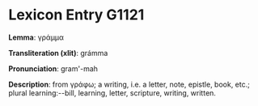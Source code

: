 # Lexicon Entry G1121

**Lemma**: γράμμα

**Transliteration (xlit)**: grámma

**Pronunciation**: gram'-mah

**Description**:
from γράφω; a writing, i.e. a letter, note, epistle, book, etc.; plural learning:--bill, learning, letter, scripture, writing, written.
